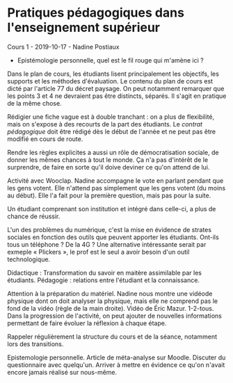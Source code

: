 # Pratiques pédagogiques dans l'enseignement supérieur

Cours 1 - 2019-10-17 - Nadine Postiaux

- Epistémologie personnelle, quel est le fil rouge qui m'amène ici ?

Dans le plan de cours, les étudiants lisent principalement les objectifs, les supports et les méthodes d'évaluation.
Le contenu du plan de cours est dicté par l'article 77 du décret paysage. On peut notamment remarquer que les points 3 et 4 ne devraient pas être distincts, séparés. Il s'agit en pratique de la même chose.

Rédigier une fiche vague est à double tranchant : on a plus de flexibilité, mais on s'expose à des recourts de la part des étudiants. Le *contrat pédagogique* doit être rédigé dès le début de l'année et ne peut pas être modifié en cours de route.

Rendre les règles explicites a aussi un rôle de démocratisation sociale, de donner les mêmes chances à tout le monde. Ça n'a pas d'intérêt de le surprendre, de faire en sorte qu'il doive deviner ce qu'on attend de lui.

Activité avec Wooclap. Nadine accompagne le vote en parlant pendant que les gens votent. Elle n'attend pas simplement que les gens votent (du moins au début). Elle l'a fait pour la première question, mais pas pour la suite.

Un étudiant comprenant son institution et intégré dans celle-ci, a plus de chance de réussir.

L'un des problèmes du numérique, c'est la mise en évidence de strates sociales en fonction des outils que peuvent apporter les étudiants. Ont-ils tous un téléphone ? De la 4G ? Une alternative intéressante serait par exmeple « Plickers », le prof est le seul a avoir besoin d'un outil technologique.

Didactique : Transformation du savoir en maitère assimilable par les étudiants.
Pédagogie : relations entre l'étudiant et la connaissance.

Attention à la préparation du matériel. Nadine nous montre une vidéode physique dont on doit analyser la physique, mais elle ne comprend pas le fond de la vidéo (règle de la main droite).
Vidéo de Éric Mazur. 1-2-tous. Dans la progression de l'activité, on peut ajouter de nouvelles informations permettant de faire évoluer la réflexion à chaque étape.

Rappeler régulièrement la structure du cours et de la séance, notamment lors des transitions.

Epistemologie personnelle. Article de méta-analyse sur Moodle. Discuter du questionnaire avec quelqu'un. Arriver à mettre en évidence ce qu'on n'avait encore jamais réalisé sur nous-même.